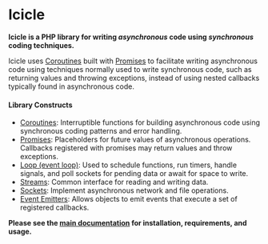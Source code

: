 # Icicle

**Icicle is a PHP library for writing *asynchronous* code using *synchronous* coding techniques.**

Icicle uses [Coroutines](Coroutine) built with [Promises](Promise) to facilitate writing asynchronous code using techniques normally used to write synchronous code, such as returning values and throwing exceptions, instead of using nested callbacks typically found in asynchronous code.

#### Library Constructs

- [Coroutines](Coroutine): Interruptible functions for building asynchronous code using synchronous coding patterns and error handling.
- [Promises](Promise): Placeholders for future values of asynchronous operations. Callbacks registered with promises may return values and throw exceptions.
- [Loop (event loop)](Loop): Used to schedule functions, run timers, handle signals, and poll sockets for pending data or await for space to write.
- [Streams](Stream): Common interface for reading and writing data.
- [Sockets](Socket): Implement asynchronous network and file operations.
- [Event Emitters](EventEmitter): Allows objects to emit events that execute a set of registered callbacks.

**Please see the [main documentation](//github.com/icicleio/Icicle) for installation, requirements, and usage.**
